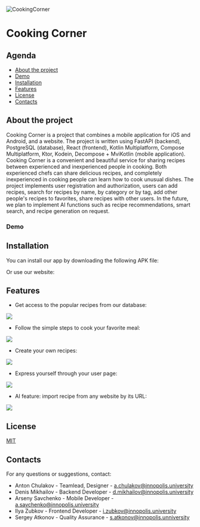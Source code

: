 ![CookingCorner][cookingcorner-logo]

# Cooking Corner

## Agenda
* [About the project](#about-the-project)
* [Demo](#demo)
* [Installation](#installation)
* [Features](#features)
* [License](#license)
* [Contacts](#contacts)

## About the project

Cooking Corner is a project that combines a mobile application for iOS and Android, and a website. 
The project is written using FastAPI (backend), PostgreSQL (database), React (frontend), 
Kotlin Multiplatform, Compose Multiplatform, Ktor, Kodein, Decompose + MviKotlin (mobile application). 
Cooking Corner is a convenient and beautiful service for sharing recipes between experienced and inexperienced people in cooking. 
Both experienced chefs can share delicious recipes, and completely inexperienced in cooking people can learn how to 
cook unusual dishes. The project implements user registration and authorization, users can add recipes, 
search for recipes by name, by category or by tag, add other people's recipes to favorites, 
share recipes with other users. In the future, we plan to implement AI functions such as recipe recommendations, 
smart search, and recipe generation on request.


### Demo
<a href=""></a>

## Installation

You can install our app by downloading the following APK file:

<a href=""></a>

Or use our website:

<a href=""></a>

## Features

* Get access to the popular recipes from our database:

![](readme_files/new_recipe_list.png)

* Follow the simple steps to cook your favorite meal:

![](readme_files/new_recipe_desc.png)

* Create your own recipes:

![](readme_files/create_recipe.png)

* Express yourself through your user page:

![](readme_files/user_page.png)

* AI feature: import recipe from any website by its URL:

![](readme_files/generate_recipe.png)

## License

[MIT](https://choosealicense.com/licenses/mit/)

## Contacts

For any questions or suggestions, contact:
* Anton Chulakov - Teamlead, Designer - a.chulakov@innopolis.university
* Denis Mikhailov - Backend Developer - d.mikhailov@innopolis.university
* Arseny Savchenko - Mobile Developer - a.savchenko@innopolis.university
* Ilya Zubkov - Frontend Developer - i.zubkov@innopolis.university
* Sergey Atkonov - Quality Assurance - s.atkonov@innopolis.unniversity


[cookingcorner-logo]: readme_files/logo.png

